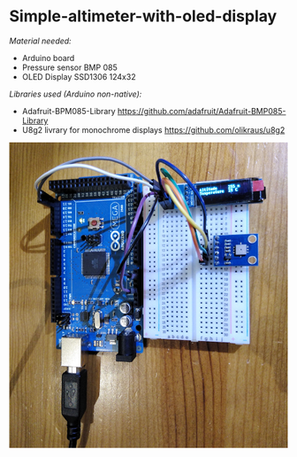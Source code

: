 # Simple-altimeter-with-oled-display

_Material needed:_

- Arduino board
- Pressure sensor BMP 085
- OLED Display SSD1306 124x32

_Libraries used (Arduino non-native):_

- Adafruit-BPM085-Library https://github.com/adafruit/Adafruit-BMP085-Library
- U8g2 livrary for monochrome displays https://github.com/olikraus/u8g2

![](https://github.com/LCLLajas/Simple-altimeter-with-oled/blob/master/Connections.jpg)
